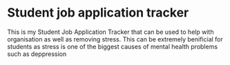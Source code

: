 # Student job application tracker
 This is my Student Job Application Tracker that can be used to help with organisation as well as removing stress. This can be extremely benificial for students as stress is one of the biggest causes of mental health problems such as deppression 
